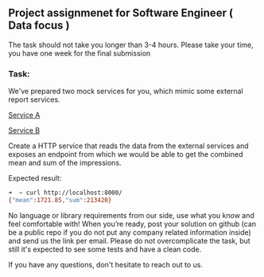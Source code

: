 ## Project assignmenet for Software Engineer ( Data focus )

The task should not take you longer than 3-4 hours. Please take your time, you have one week for the final submission

### Task:

We've prepared two mock services for you, which mimic some external report services.

[Service A](https://run.mocky.io/v3/9a01a1b9-26e1-4c8a-84db-d534352e1461)

[Service B](https://run.mocky.io/v3/ba026992-281a-42a6-8447-ae1c8a04106e)

Create a HTTP service that reads the data from the external services and exposes an endpoint from which we would be able to get the combined mean and sum of the impressions.

Expected result:
```sh
➜  ~ curl http://localhost:8000/
{"mean":1721.85,"sum":213420}
```

No language or library requirements from our side, use what you know and feel comfortable with!
When you’re ready, post your solution on github (can be a public repo if you do not put any company related information inside) and send us the link per email.
Please do not overcomplicate the task, but still it's expected to see some tests and have a clean code.

If you have any questions, don't hesitate to reach out to us.

